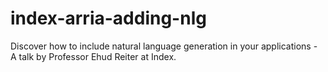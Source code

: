 # index-arria-adding-nlg
Discover how to include natural language generation in your applications - A talk by Professor Ehud Reiter at Index.

